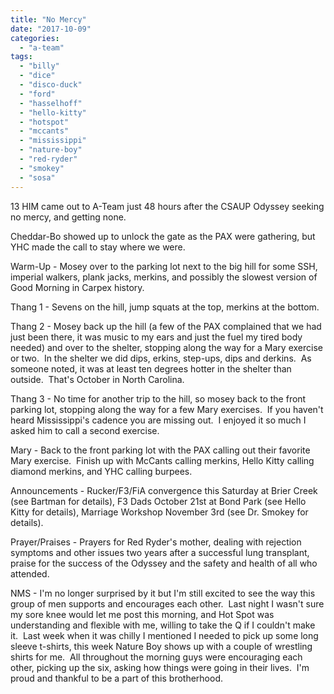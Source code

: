 ```yaml
---
title: "No Mercy"
date: "2017-10-09"
categories: 
  - "a-team"
tags: 
  - "billy"
  - "dice"
  - "disco-duck"
  - "ford"
  - "hasselhoff"
  - "hello-kitty"
  - "hotspot"
  - "mccants"
  - "mississippi"
  - "nature-boy"
  - "red-ryder"
  - "smokey"
  - "sosa"
---
```


13 HIM came out to A-Team just 48 hours after the CSAUP Odyssey seeking no mercy, and getting none.

Cheddar-Bo showed up to unlock the gate as the PAX were gathering, but YHC made the call to stay where we were.

Warm-Up - Mosey over to the parking lot next to the big hill for some SSH, imperial walkers, plank jacks, merkins, and possibly the slowest version of Good Morning in Carpex history.

Thang 1 - Sevens on the hill, jump squats at the top, merkins at the bottom.

Thang 2 - Mosey back up the hill (a few of the PAX complained that we had just been there, it was music to my ears and just the fuel my tired body needed) and over to the shelter, stopping along the way for a Mary exercise or two.  In the shelter we did dips, erkins, step-ups, dips and derkins.  As someone noted, it was at least ten degrees hotter in the shelter than outside.  That's October in North Carolina.

Thang 3 - No time for another trip to the hill, so mosey back to the front parking lot, stopping along the way for a few Mary exercises.  If you haven't heard Mississippi's cadence you are missing out.  I enjoyed it so much I asked him to call a second exercise.

Mary - Back to the front parking lot with the PAX calling out their favorite Mary exercise.  Finish up with McCants calling merkins, Hello Kitty calling diamond merkins, and YHC calling burpees.

Announcements - Rucker/F3/FiA convergence this Saturday at Brier Creek (see Bartman for details), F3 Dads October 21st at Bond Park (see Hello Kitty for details), Marriage Workshop November 3rd (see Dr. Smokey for details).

Prayer/Praises - Prayers for Red Ryder's mother, dealing with rejection symptoms and other issues two years after a successful lung transplant, praise for the success of the Odyssey and the safety and health of all who attended.

NMS - I'm no longer surprised by it but I'm still excited to see the way this group of men supports and encourages each other.  Last night I wasn't sure my sore knee would let me post this morning, and Hot Spot was understanding and flexible with me, willing to take the Q if I couldn't make it.  Last week when it was chilly I mentioned I needed to pick up some long sleeve t-shirts, this week Nature Boy shows up with a couple of wrestling shirts for me.  All throughout the morning guys were encouraging each other, picking up the six, asking how things were going in their lives.  I'm proud and thankful to be a part of this brotherhood.
